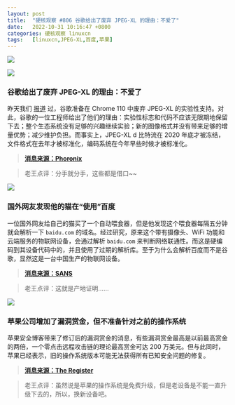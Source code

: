 ```yaml
---
layout: post
title:	"硬核观察 #806 谷歌给出了废弃 JPEG-XL 的理由：不爱了"
date:	2022-10-31 10:16:47 +0800 
categories:	硬核观察 linuxcn 
tags:	[linuxcn,JPEG-XL,百度,苹果]
---
```



![](/Asserts/Images//attachment/album/202210/31/101534fhhyfxf2opoqlyzr.jpg)


![](/Asserts/Images//attachment/album/202210/31/101546bbsmapzdd3p7s5lb.jpg)


### 谷歌给出了废弃 JPEG-XL 的理由：不爱了


昨天我们 [报道](/article-15196-1.html) 过，谷歌准备在 Chrome 110 中废弃 JPEG-XL 的实验性支持。对此，谷歌的一位工程师给出了他们的理由：实验性标志和代码不应该无限期地保留下去；整个生态系统没有足够的兴趣继续实验；新的图像格式并没有带来足够的增量优势；减少维护负担。而事实上，JPEG-XL d 比特流在 2020 年底才被冻结，文件格式在去年才被标准化，编码系统在今年早些时候才被标准化。



> 
> **[消息来源：Phoronix](https://www.phoronix.com/news/Chrome-Dropping-JPEG-XL-Reasons)**
> 
> 
> 



> 
> 老王点评：分手就分手，这些都是借口~~
> 
> 
> 


![](/Asserts/Images//attachment/album/202210/31/101557ys1ypiyiyhy1h9xy.jpg)


### 国外网友发现他的猫在“使用”百度


一位国外网友给自己的猫买了一个自动喂食器，但是他发现这个喂食器每隔五分钟就会解析一下 `baidu.com` 的域名。经过研究，原来这个带有摄像头、WiFi 功能和云端服务的物联网设备，会通过解析 `baidu.com` 来判断网络联通性。而这是硬编码到其设备代码中的，并且使用了过期的解析库。至于为什么会解析百度而不是谷歌，显然这是一台中国生产的物联网设备。



> 
> **[消息来源：SANS](https://isc.sans.edu/forums/diary/Why+is+My+Cat+Using+Baidu+And+Other+IoT+DNS+Oddities/29188)**
> 
> 
> 



> 
> 老王点评：这就是产地证明……
> 
> 
> 


![](/Asserts/Images//attachment/album/202210/31/101615e5nntph9pa3cmz75.jpg)


### 苹果公司增加了漏洞赏金，但不准备针对之前的操作系统


苹果安全博客带来了修订后的漏洞赏金的消息，有些漏洞赏金最高是以前最高赏金的两倍，一个零点击远程攻击链的理论最高赏金可达 200 万美元。但与此同时，苹果已经表示，旧的操作系统版本可能无法获得所有已知安全问题的修复。



> 
> **[消息来源：The Register](https://www.theregister.com/2022/10/28/apple_boosts_bug_bounties_blogs/)**
> 
> 
> 



> 
> 老王点评：虽然说是苹果的操作系统是免费升级，但是老设备是不能一直升级下去的，所以，换新设备吧。
> 
> 
>
